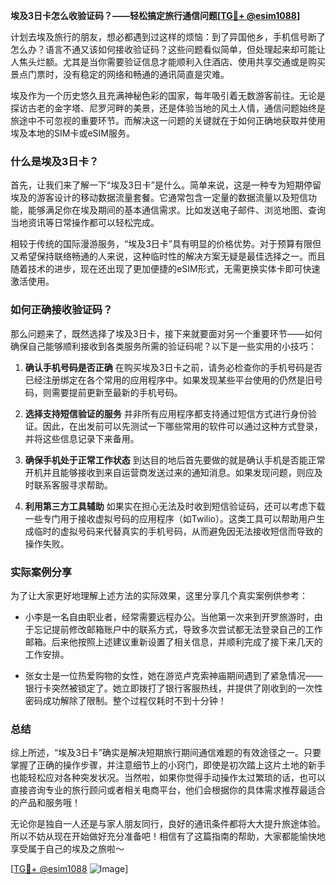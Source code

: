 **埃及3日卡怎么收验证码？——轻松搞定旅行通信问题[[TG💪+ @esim1088](https://t.me/s/esim1088)]**

计划去埃及旅行的朋友，想必都遇到过这样的烦恼：到了异国他乡，手机信号断了怎么办？语言不通又该如何接收验证码？这些问题看似简单，但处理起来却可能让人焦头烂额。尤其是当你需要验证信息才能顺利入住酒店、使用共享交通或是购买景点门票时，没有稳定的网络和畅通的通讯简直是灾难。

埃及作为一个历史悠久且充满神秘色彩的国家，每年吸引着无数游客前往。无论是探访古老的金字塔、尼罗河畔的美景，还是体验当地的风土人情，通信问题始终是旅途中不可忽视的重要环节。而解决这一问题的关键就在于如何正确地获取并使用埃及本地的SIM卡或eSIM服务。

### 什么是埃及3日卡？

首先，让我们来了解一下“埃及3日卡”是什么。简单来说，这是一种专为短期停留埃及的游客设计的移动数据流量套餐。它通常包含一定量的数据流量以及短信功能，能够满足你在埃及期间的基本通信需求。比如发送电子邮件、浏览地图、查询当地资讯等日常操作都可以轻松完成。

相较于传统的国际漫游服务，“埃及3日卡”具有明显的价格优势。对于预算有限但又希望保持联络畅通的人来说，这种临时性的解决方案无疑是最佳选择之一。而且随着技术的进步，现在还出现了更加便捷的eSIM形式，无需更换实体卡即可快速激活使用。

### 如何正确接收验证码？

那么问题来了，既然选择了埃及3日卡，接下来就要面对另一个重要环节——如何确保自己能够顺利接收到各类服务所需的验证码呢？以下是一些实用的小技巧：

1. **确认手机号码是否正确**
   在购买埃及3日卡之前，请务必检查你的手机号码是否已经注册绑定在各个常用的应用程序中。如果发现某些平台使用的仍然是旧号码，则需要提前更新至最新的手机号码。

2. **选择支持短信验证的服务**
   并非所有应用程序都支持通过短信方式进行身份验证。因此，在出发前可以先测试一下哪些常用的软件可以通过这种方式登录，并将这些信息记录下来备用。

3. **确保手机处于正常工作状态**
   到达目的地后首先要做的就是确认手机是否能正常开机并且能够接收到来自运营商发送过来的通知消息。如果发现问题，则应及时联系客服寻求帮助。

4. **利用第三方工具辅助**
   如果实在担心无法及时收到短信验证码，还可以考虑下载一些专门用于接收虚拟号码的应用程序（如Twilio）。这类工具可以帮助用户生成临时的虚拟号码来代替真实的手机号码，从而避免因无法接收短信而导致的操作失败。

### 实际案例分享

为了让大家更好地理解上述方法的实际效果，这里分享几个真实案例供参考：

- 小李是一名自由职业者，经常需要远程办公。当他第一次来到开罗旅游时，由于忘记提前修改邮箱账户中的联系方式，导致多次尝试都无法登录自己的工作邮箱。后来他按照上述建议重新设置了相关信息，并顺利完成了接下来几天的工作安排。
  
- 张女士是一位热爱购物的女性，她在游览卢克索神庙期间遇到了紧急情况——银行卡突然被锁定了。她立即拨打了银行客服热线，并提供了刚收到的一次性密码成功解除了限制。整个过程仅耗时不到十分钟！

### 总结

综上所述，“埃及3日卡”确实是解决短期旅行期间通信难题的有效途径之一。只要掌握了正确的操作步骤，并注意细节上的小窍门，即使是初次踏上这片土地的新手也能轻松应对各种突发状况。当然啦，如果你觉得手动操作太过繁琐的话，也可以直接咨询专业的旅行顾问或者相关电商平台，他们会根据你的具体需求推荐最适合的产品和服务哦！

无论你是独自一人还是与家人朋友同行，良好的通讯条件都将大大提升旅途体验。所以不妨从现在开始做好充分准备吧！相信有了这篇指南的帮助，大家都能愉快地享受属于自己的埃及之旅啦～

[[TG💪+ @esim1088](https://t.me/s/esim1088) ![Image](https://i.postimg.cc/4NQfJmqS/Snipaste-2025-05-13-00-14-12.png)]